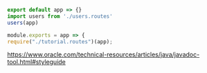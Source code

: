 ```ts
export default app => {}
import users from './users.routes'
users(app)
```
```ts
module.exports = app => {
require("./tutorial.routes")(app);
```
https://www.oracle.com/technical-resources/articles/java/javadoc-tool.html#styleguide